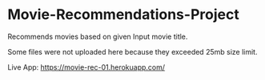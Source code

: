 # Movie-Recommendations-Project
Recommends movies based on given Input movie title.

Some files were not uploaded here because they exceeded 25mb size limit.

Live App: https://movie-rec-01.herokuapp.com/
